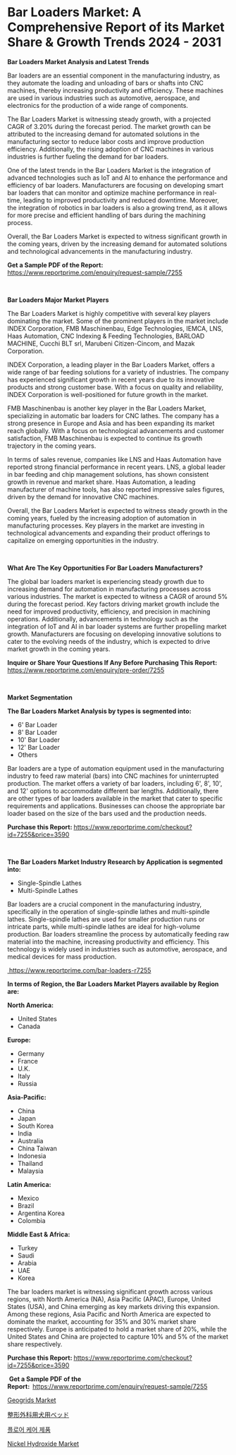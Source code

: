 <p><h1>Bar Loaders Market: A Comprehensive Report of its Market Share & Growth Trends 2024 - 2031</h1></p><p><strong>Bar Loaders Market Analysis and Latest Trends</strong></p>
<p><p>Bar loaders are an essential component in the manufacturing industry, as they automate the loading and unloading of bars or shafts into CNC machines, thereby increasing productivity and efficiency. These machines are used in various industries such as automotive, aerospace, and electronics for the production of a wide range of components.</p><p>The Bar Loaders Market is witnessing steady growth, with a projected CAGR of 3.20% during the forecast period. The market growth can be attributed to the increasing demand for automated solutions in the manufacturing sector to reduce labor costs and improve production efficiency. Additionally, the rising adoption of CNC machines in various industries is further fueling the demand for bar loaders.</p><p>One of the latest trends in the Bar Loaders Market is the integration of advanced technologies such as IoT and AI to enhance the performance and efficiency of bar loaders. Manufacturers are focusing on developing smart bar loaders that can monitor and optimize machine performance in real-time, leading to improved productivity and reduced downtime. Moreover, the integration of robotics in bar loaders is also a growing trend, as it allows for more precise and efficient handling of bars during the machining process.</p><p>Overall, the Bar Loaders Market is expected to witness significant growth in the coming years, driven by the increasing demand for automated solutions and technological advancements in the manufacturing industry.</p></p>
<p><strong>Get a Sample PDF of the Report:&nbsp;</strong> <a href="https://www.reportprime.com/enquiry/request-sample/7255">https://www.reportprime.com/enquiry/request-sample/7255</a></p>
<p>&nbsp;</p>
<p><strong>Bar Loaders Major Market Players</strong></p>
<p><p>The Bar Loaders Market is highly competitive with several key players dominating the market. Some of the prominent players in the market include INDEX Corporation, FMB Maschinenbau, Edge Technologies, IEMCA, LNS, Haas Automation, CNC Indexing & Feeding Technologies, BARLOAD MACHINE, Cucchi BLT srl, Marubeni Citizen-Cincom, and Mazak Corporation.</p><p>INDEX Corporation, a leading player in the Bar Loaders Market, offers a wide range of bar feeding solutions for a variety of industries. The company has experienced significant growth in recent years due to its innovative products and strong customer base. With a focus on quality and reliability, INDEX Corporation is well-positioned for future growth in the market.</p><p>FMB Maschinenbau is another key player in the Bar Loaders Market, specializing in automatic bar loaders for CNC lathes. The company has a strong presence in Europe and Asia and has been expanding its market reach globally. With a focus on technological advancements and customer satisfaction, FMB Maschinenbau is expected to continue its growth trajectory in the coming years.</p><p>In terms of sales revenue, companies like LNS and Haas Automation have reported strong financial performance in recent years. LNS, a global leader in bar feeding and chip management solutions, has shown consistent growth in revenue and market share. Haas Automation, a leading manufacturer of machine tools, has also reported impressive sales figures, driven by the demand for innovative CNC machines.</p><p>Overall, the Bar Loaders Market is expected to witness steady growth in the coming years, fueled by the increasing adoption of automation in manufacturing processes. Key players in the market are investing in technological advancements and expanding their product offerings to capitalize on emerging opportunities in the industry.</p></p>
<p>&nbsp;</p>
<p><strong>What Are The Key Opportunities For Bar Loaders Manufacturers?</strong></p>
<p><p>The global bar loaders market is experiencing steady growth due to increasing demand for automation in manufacturing processes across various industries. The market is expected to witness a CAGR of around 5% during the forecast period. Key factors driving market growth include the need for improved productivity, efficiency, and precision in machining operations. Additionally, advancements in technology such as the integration of IoT and AI in bar loader systems are further propelling market growth. Manufacturers are focusing on developing innovative solutions to cater to the evolving needs of the industry, which is expected to drive market growth in the coming years.</p></p>
<p><strong>Inquire or Share Your Questions If Any Before Purchasing This Report:</strong> <a href="https://www.reportprime.com/enquiry/pre-order/7255">https://www.reportprime.com/enquiry/pre-order/7255</a></p>
<p>&nbsp;</p>
<p><strong>Market Segmentation</strong></p>
<p><strong>The Bar Loaders Market Analysis by types is segmented into:</strong></p>
<p><ul><li>6' Bar Loader</li><li>8' Bar Loader</li><li>10' Bar Loader</li><li>12' Bar Loader</li><li>Others</li></ul></p>
<p><p>Bar loaders are a type of automation equipment used in the manufacturing industry to feed raw material (bars) into CNC machines for uninterrupted production. The market offers a variety of bar loaders, including 6', 8', 10', and 12' options to accommodate different bar lengths. Additionally, there are other types of bar loaders available in the market that cater to specific requirements and applications. Businesses can choose the appropriate bar loader based on the size of the bars used and the production needs.</p></p>
<p><strong>Purchase this Report:&nbsp;</strong><a href="https://www.reportprime.com/checkout?id=7255&price=3590">https://www.reportprime.com/checkout?id=7255&price=3590</a></p>
<p>&nbsp;</p>
<p><strong>The Bar Loaders Market Industry Research by Application is segmented into:</strong></p>
<p><ul><li>Single-Spindle Lathes</li><li>Multi-Spindle Lathes</li></ul></p>
<p><p>Bar loaders are a crucial component in the manufacturing industry, specifically in the operation of single-spindle lathes and multi-spindle lathes. Single-spindle lathes are used for smaller production runs or intricate parts, while multi-spindle lathes are ideal for high-volume production. Bar loaders streamline the process by automatically feeding raw material into the machine, increasing productivity and efficiency. This technology is widely used in industries such as automotive, aerospace, and medical devices for mass production.</p></p>
<p><a href="https://www.reportprime.com/bar-loaders-r7255">&nbsp;https://www.reportprime.com/bar-loaders-r7255</a></p>
<p><strong>In terms of Region, the Bar Loaders Market Players available by Region are:</strong></p>
<p>
    <p> <strong> North America: </strong>
        <ul>
            <li>United States</li>
            <li>Canada</li>
        </ul>
        </p> 
    <p> <strong> Europe: </strong>
        <ul>
            <li>Germany</li>
            <li>France</li>
            <li>U.K.</li>
            <li>Italy</li>
            <li>Russia</li>
        </ul>
        </p> 
    <p> <strong> Asia-Pacific: </strong>
        <ul>
            <li>China</li>
            <li>Japan</li>
            <li>South Korea</li>
            <li>India</li>
            <li>Australia</li>
            <li>China Taiwan</li>
            <li>Indonesia</li>
            <li>Thailand</li>
            <li>Malaysia</li>
        </ul>
        </p> 
    <p> <strong> Latin America: </strong>
        <ul>
            <li>Mexico</li>
            <li>Brazil</li>
            <li>Argentina Korea</li>
            <li>Colombia</li>
        </ul>
        </p> 
    <p> <strong> Middle East & Africa: </strong>
        <ul>
            <li>Turkey</li>
            <li>Saudi</li>
            <li>Arabia</li>
            <li>UAE</li>
            <li>Korea</li>
        </ul>
    </p>
    </p>
<p><p>The bar loaders market is witnessing significant growth across various regions, with North America (NA), Asia Pacific (APAC), Europe, United States (USA), and China emerging as key markets driving this expansion. Among these regions, Asia Pacific and North America are expected to dominate the market, accounting for 35% and 30% market share respectively. Europe is anticipated to hold a market share of 20%, while the United States and China are projected to capture 10% and 5% of the market share respectively.</p></p>
<p><strong>Purchase this Report: </strong><a href="https://www.reportprime.com/checkout?id=7255&price=3590">https://www.reportprime.com/checkout?id=7255&price=3590</a></p>
<p>&nbsp;<strong>Get a Sample PDF of the Report:&nbsp;&nbsp;</strong><a href="https://www.reportprime.com/enquiry/request-sample/7255">https://www.reportprime.com/enquiry/request-sample/7255</a></p>
<p><strong></strong></p>
<p><p><a href="https://www.linkedin.com/pulse/geogrids-market-size-share-global-analysis-report-2024-2031-cxfgf?trackingId=b%2F38xiIordu2GhE%2Fyqqlig%3D%3D">Geogrids Market</a></p><p><a href="https://medium.com/@jackrichards5445/%E7%8D%A3%E5%8C%BB%E5%AD%A6%E7%9A%84%E3%81%AA%E7%8A%AC%E7%94%A8%E3%83%99%E3%83%83%E3%83%89%E3%81%AE%E5%B8%82%E5%A0%B4-%E5%B8%82%E5%A0%B4%E3%82%B7%E3%82%A7%E3%82%A2-%E5%B8%82%E5%A0%B4%E3%83%88%E3%83%AC%E3%83%B3%E3%83%89-%E3%81%8A%E3%82%88%E3%81%B3%E5%B0%86%E6%9D%A5%E3%81%AE%E6%88%90%E9%95%B7%E3%82%92%E6%8E%A2%E3%82%8B-1ba6912a77cc">整形外科用犬用ベッド</a></p><p><a href="https://medium.com/@francescaove76856/%ED%94%8C%EB%A1%9C%EC%96%B4-%EC%BC%80%EC%96%B4-%EC%A0%9C%ED%92%88-%EC%8B%9C%EC%9E%A5-%EA%B7%9C%EB%AA%A8-%EB%B0%8F-%EC%8B%9C%EC%9E%A5-%EB%8F%99%ED%96%A5-%EC%A0%84%EC%B2%B4-%EC%82%B0%EC%97%85-%EA%B0%9C%EC%9A%94-2024%EB%85%84%EB%B6%80%ED%84%B0-2031%EB%85%84%EA%B9%8C%EC%A7%80-bf5e64d1c757">플로어 케어 제품</a></p><p><a href="https://www.linkedin.com/pulse/nickel-hydroxide-market-size-global-industry-overview-segmentation-usbvc?trackingId=SduMcZ5E16U2PgqW4wWivg%3D%3D">Nickel Hydroxide Market</a></p></p>